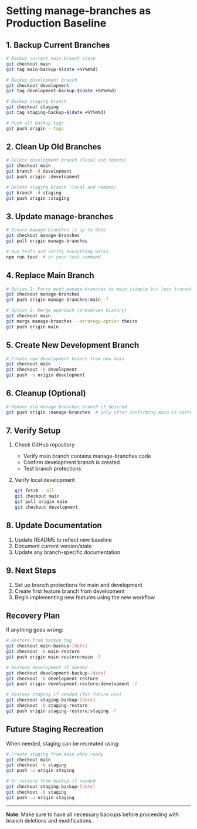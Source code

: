 # Setting manage-branches as Production Baseline

## 1. Backup Current Branches
```bash
# Backup current main branch state
git checkout main
git tag main-backup-$(date +%Y%m%d)

# Backup development branch
git checkout development
git tag development-backup-$(date +%Y%m%d)

# Backup staging branch
git checkout staging
git tag staging-backup-$(date +%Y%m%d)

# Push all backup tags
git push origin --tags
```

## 2. Clean Up Old Branches
```bash
# Delete development branch (local and remote)
git checkout main
git branch -d development
git push origin :development

# Delete staging branch (local and remote)
git branch -d staging
git push origin :staging
```

## 3. Update manage-branches
```bash
# Ensure manage-branches is up to date
git checkout manage-branches
git pull origin manage-branches

# Run tests and verify everything works
npm run test  # or your test command
```

## 4. Replace Main Branch
```bash
# Option 1: Force push manage-branches to main (simple but less traceable)
git checkout manage-branches
git push origin manage-branches:main -f

# Option 2: Merge approach (preserves history)
git checkout main
git merge manage-branches --strategy-option theirs
git push origin main
```

## 5. Create New Development Branch
```bash
# Create new development branch from new main
git checkout main
git checkout -b development
git push -u origin development
```

## 6. Cleanup (Optional)
```bash
# Remove old manage-branches branch if desired
git push origin :manage-branches  # only after confirming main is correct
```

## 7. Verify Setup
1. Check GitHub repository
   - Verify main branch contains manage-branches code
   - Confirm development branch is created
   - Test branch protections

2. Verify local development
   ```bash
   git fetch --all
   git checkout main
   git pull origin main
   git checkout development
   ```

## 8. Update Documentation
1. Update README to reflect new baseline
2. Document current version/state
3. Update any branch-specific documentation

## 9. Next Steps
1. Set up branch protections for main and development
2. Create first feature branch from development
3. Begin implementing new features using the new workflow

## Recovery Plan
If anything goes wrong:
```bash
# Restore from backup tag
git checkout main-backup-[date]
git checkout -b main-restore
git push origin main-restore:main -f

# Restore development if needed
git checkout development-backup-[date]
git checkout -b development-restore
git push origin development-restore:development -f

# Restore staging if needed (for future use)
git checkout staging-backup-[date]
git checkout -b staging-restore
git push origin staging-restore:staging -f
```

## Future Staging Recreation
When needed, staging can be recreated using:
```bash
# Create staging from main when ready
git checkout main
git checkout -b staging
git push -u origin staging

# Or restore from backup if needed
git checkout staging-backup-[date]
git checkout -b staging
git push -u origin staging
```

---

**Note**: Make sure to have all necessary backups before proceeding with branch deletions and modifications. 